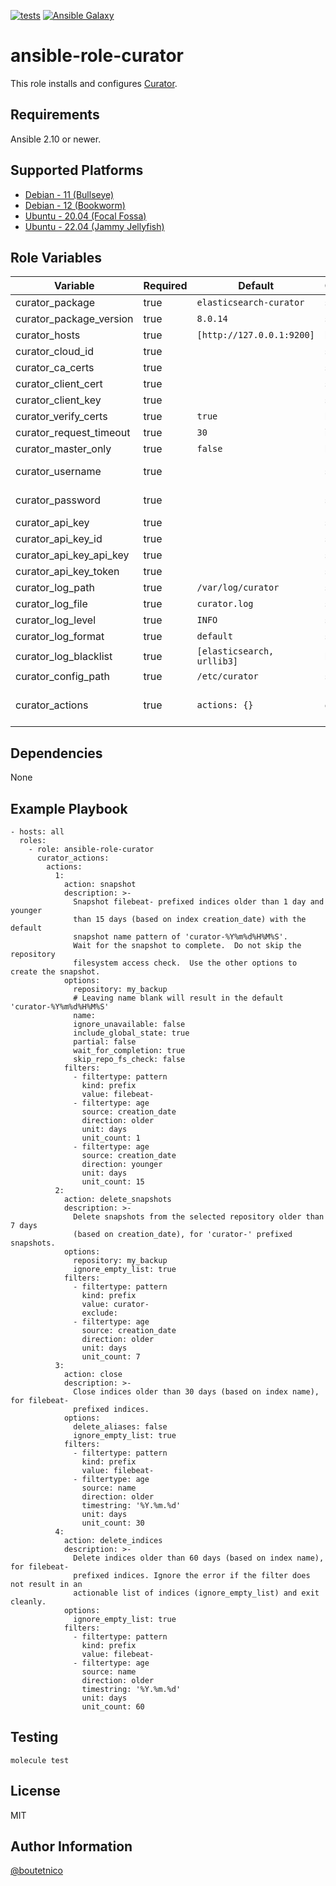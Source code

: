 [![tests](https://github.com/boutetnico/ansible-role-curator/workflows/Test%20ansible%20role/badge.svg)](https://github.com/boutetnico/ansible-role-curator/actions?query=workflow%3A%22Test+ansible+role%22)
[![Ansible Galaxy](https://img.shields.io/badge/galaxy-boutetnico.curator-blue.svg)](https://galaxy.ansible.com/boutetnico/curator)

ansible-role-curator
====================

This role installs and configures [Curator](https://github.com/elastic/curator).

Requirements
------------

Ansible 2.10 or newer.

Supported Platforms
-------------------

- [Debian - 11 (Bullseye)](https://wiki.debian.org/DebianBullseye)
- [Debian - 12 (Bookworm)](https://wiki.debian.org/DebianBookworm)
- [Ubuntu - 20.04 (Focal Fossa)](http://releases.ubuntu.com/20.04/)
- [Ubuntu - 22.04 (Jammy Jellyfish)](http://releases.ubuntu.com/22.04/)

Role Variables
--------------

| Variable                | Required | Default                    | Choices   | Comments                                     |
|-------------------------|----------|----------------------------|-----------|----------------------------------------------|
| curator_package         | true     | `elasticsearch-curator`    | string    |                                              |
| curator_package_version | true     | `8.0.14`                   | string    |                                              |
| curator_hosts           | true     | `[http://127.0.0.1:9200]`  | list      |                                              |
| curator_cloud_id        | true     |                            | string    |                                              |
| curator_ca_certs        | true     |                            | string    |                                              |
| curator_client_cert     | true     |                            | string    |                                              |
| curator_client_key      | true     |                            | string    |                                              |
| curator_verify_certs    | true     | `true`                     | bool      |                                              |
| curator_request_timeout | true     | `30`                       | int       |                                              |
| curator_master_only     | true     | `false`                    | bool      |                                              |
| curator_username        | true     |                            | string    | Username for basic auth.                     |
| curator_password        | true     |                            | string    | Password for basic auth.                     |
| curator_api_key         | true     |                            | string    |                                              |
| curator_api_key_id      | true     |                            | string    |                                              |
| curator_api_key_api_key | true     |                            | string    |                                              |
| curator_api_key_token   | true     |                            | string    |                                              |
| curator_log_path        | true     | `/var/log/curator`         | string    |                                              |
| curator_log_file        | true     | `curator.log`              | string    |                                              |
| curator_log_level       | true     | `INFO`                     | string    |                                              |
| curator_log_format      | true     | `default`                  | string    |                                              |
| curator_log_blacklist   | true     | `[elasticsearch, urllib3]` | list      |                                              |
| curator_config_path     | true     | `/etc/curator`             | string    |                                              |
| curator_actions         | true     | `actions: {}`              | dict      | Actions to perform. See `defaults/main.yml`. |

Dependencies
------------

None

Example Playbook
----------------

    - hosts: all
      roles:
        - role: ansible-role-curator
          curator_actions:
            actions:
              1:
                action: snapshot
                description: >-
                  Snapshot filebeat- prefixed indices older than 1 day and younger
                  than 15 days (based on index creation_date) with the default
                  snapshot name pattern of 'curator-%Y%m%d%H%M%S'.
                  Wait for the snapshot to complete.  Do not skip the repository
                  filesystem access check.  Use the other options to create the snapshot.
                options:
                  repository: my_backup
                  # Leaving name blank will result in the default 'curator-%Y%m%d%H%M%S'
                  name:
                  ignore_unavailable: false
                  include_global_state: true
                  partial: false
                  wait_for_completion: true
                  skip_repo_fs_check: false
                filters:
                  - filtertype: pattern
                    kind: prefix
                    value: filebeat-
                  - filtertype: age
                    source: creation_date
                    direction: older
                    unit: days
                    unit_count: 1
                  - filtertype: age
                    source: creation_date
                    direction: younger
                    unit: days
                    unit_count: 15
              2:
                action: delete_snapshots
                description: >-
                  Delete snapshots from the selected repository older than 7 days
                  (based on creation_date), for 'curator-' prefixed snapshots.
                options:
                  repository: my_backup
                  ignore_empty_list: true
                filters:
                  - filtertype: pattern
                    kind: prefix
                    value: curator-
                    exclude:
                  - filtertype: age
                    source: creation_date
                    direction: older
                    unit: days
                    unit_count: 7
              3:
                action: close
                description: >-
                  Close indices older than 30 days (based on index name), for filebeat-
                  prefixed indices.
                options:
                  delete_aliases: false
                  ignore_empty_list: true
                filters:
                  - filtertype: pattern
                    kind: prefix
                    value: filebeat-
                  - filtertype: age
                    source: name
                    direction: older
                    timestring: '%Y.%m.%d'
                    unit: days
                    unit_count: 30
              4:
                action: delete_indices
                description: >-
                  Delete indices older than 60 days (based on index name), for filebeat-
                  prefixed indices. Ignore the error if the filter does not result in an
                  actionable list of indices (ignore_empty_list) and exit cleanly.
                options:
                  ignore_empty_list: true
                filters:
                  - filtertype: pattern
                    kind: prefix
                    value: filebeat-
                  - filtertype: age
                    source: name
                    direction: older
                    timestring: '%Y.%m.%d'
                    unit: days
                    unit_count: 60

Testing
-------

    molecule test

License
-------

MIT

Author Information
------------------

[@boutetnico](https://github.com/boutetnico)
